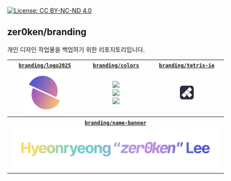 [![License: CC BY-NC-ND 4.0](https://img.shields.io/badge/License-CC_BY--NC--ND_4.0-lightgrey.svg)](https://creativecommons.org/licenses/by-nc-nd/4.0/)

## zer0ken/branding

개인 디자인 작업물을 백업하기 위한 리포지토리입니다.

<table>
    <tr>
        <th><a href="./logo2025/"><code>branding/logo2025</code></a></th>
        <th><a href="./colors/"><code>branding/colors</code></a></th>
        <th><a href="./tetris-ie/"><code>branding/tetris-ie</code></a></th>
    </tr>
    <tr>
        <td align=center><a href="./logo2025/"><img width="100" src="logo2025/logo2025-grad.png"></a></td>
        <td align=center>
            <a href="./colors/">
                <img src="https://img.shields.io/badge/zer0ken%20midnight-%23292d3e-292d3e">
                <br>
                <img src="https://img.shields.io/badge/Kyla%20Forget%20Me%20Not-%234959cc-4959cc">
                <br>
                <img src="https://img.shields.io/badge/Kyla%20Lilac-%23c18ee3-c18ee3">
            </a>
        </td>
        <td align=center><a href="./tetris-ie/"><img src="tetris-ie/icon.png"></a></td>
    </tr>
    <tr>
        <th colspan="999"><a href="./name-banner/"><code>branding/name-banner</code></a></th>
    </tr>
    <tr>
        <td colspan="999" align=center><a href="./name-banner/"><img width="100%" src="./name-banner/name-banner.png"></a></td>
    </tr>
</table>
